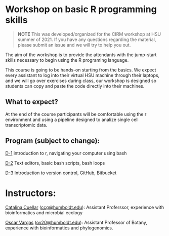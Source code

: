 # Workshop on basic R programming skills 

> **NOTE** 
> This was developed/organized for the CIRM workshop at HSU summer of 2021. 
> If you have any questions regarding the material, please submit an issue and we will try to help you out.
> 

The aim of the workshop is to provide the attendants with the jump-start skills necessary to begin using the R programing language. 

This course is going to be hands-on starting from the basics. We expect every assistant to log into their virtual HSU machine through their laptops, and we will go over exercises during class, our workshop is designed so students can copy and paste the code directly into their machines.


## What to expect?

At the end of the course participants will be comfortable using the r environment and using a pipeline designed to analize single cell transcriptomic data.


## Program (subject to change):

[D-1](https://github.com/oscarvargash/cirm_r_21/main/day_1) introduction to r, navigating your computer using bash

[D-2](https://github.com/oscarvargash/cirm_r_21/main/day_2) Text editors, basic bash scripts, bash loops

[D-3](https://github.com/oscarvargash/cirm_r_21/main/day_3) Introduction to version control, GitHub, Bitbucket

# Instructors:

[Catalina Cuellar](https://cuellar-gempeler-lab.weebly.com/) (ccg@humboldt.edu): Assistant Proferssor, experience with bioinformatics and microbial ecology

[Oscar Vargas](http://oscarmvargas.com/) (<ov20@humboldt.edu>): Assistant Professor of Botany, experience with bioinformatics and phylogenomics.






